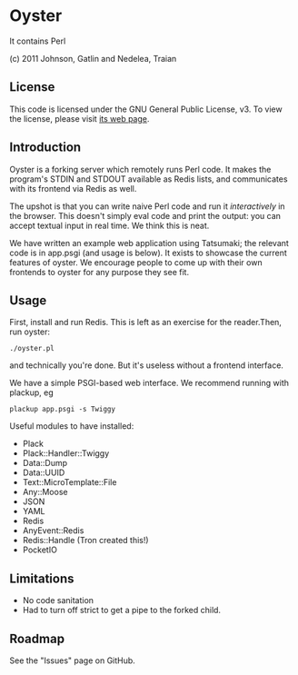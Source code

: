 # Oyster

It contains Perl

(c) 2011 Johnson, Gatlin and Nedelea, Traian

## License

This code is licensed under the GNU General Public License, v3.
To view the license, please visit [its web page](http://www.gnu.org/copyleft/gpl.html).

## Introduction

Oyster is a forking server which remotely runs Perl code. It makes the program's STDIN and STDOUT available
as Redis lists, and communicates with its frontend via Redis as well.

The upshot is that you can write naive Perl code and run it *interactively* in the browser. This doesn't simply eval
code and print the output: you can accept textual input in real time. We think this is neat.

We have written an example web application using Tatsumaki; the relevant code is in app.psgi (and usage is below). It
exists to showcase the current features of oyster. We encourage people to come up with their own frontends to oyster
for any purpose they see fit.

## Usage

First, install and run Redis. This is left as an exercise for the reader.Then, run oyster:

    ./oyster.pl

and technically you're done. But it's useless without a frontend interface.

We have a simple PSGI-based web interface. We recommend running with plackup, eg

    plackup app.psgi -s Twiggy
    
Useful modules to have installed:

* Plack
* Plack::Handler::Twiggy
* Data::Dump
* Data::UUID
* Text::MicroTemplate::File
* Any::Moose
* JSON
* YAML
* Redis
* AnyEvent::Redis
* Redis::Handle (Tron created this!)
* PocketIO

## Limitations

*   No code sanitation
*   Had to turn off strict to get a pipe to the forked child.

## Roadmap

See the "Issues" page on GitHub.
